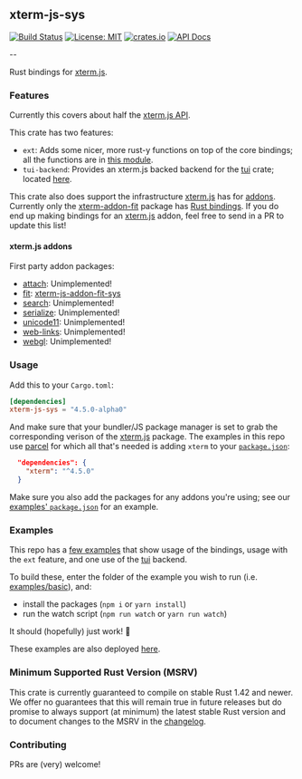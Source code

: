 ## xterm-js-sys

[![Build Status][ci]][actions] [![License: MIT][license-badge]][license] [![crates.io][crates-badge]][crates] [![API Docs][docs-badge]][docs]

--

Rust bindings for [xterm.js][xterm].

### Features

Currently this covers about half the [xterm.js API](https://github.com/xtermjs/xterm.js/blob/master/typings/xterm.d.ts).

This crate has two features:
   - `ext`: Adds some nicer, more rust-y functions on top of the core bindings; all the functions are in [this module](src/ext).
   - `tui-backend`: Provides an xterm.js backed backend for the [tui][tui] crate; located [here](src/tui).

This crate also does support the infrastructure [xterm.js][xterm] has for [addons](https://github.com/xtermjs/xterm.js#addons). Currently only the [xterm-addon-fit](https://github.com/xtermjs/xterm.js/tree/master/addons/xterm-addon-fit) package has [Rust bindings][fit-addon]. If you do end up making bindings for an [xterm.js][xterm] addon, feel free to send in a PR to update this list!

#### xterm.js addons

First party addon packages:
  - [attach][attach]: Unimplemented!
  - [fit][fit]: [xterm-js-addon-fit-sys][fit-addon]
  - [search][search]: Unimplemented!
  - [serialize][serialize]: Unimplemented!
  - [unicode11][unicode11]: Unimplemented!
  - [web-links][web-links]: Unimplemented!
  - [webgl][webgl]: Unimplemented!

[attach]: https://www.npmjs.com/package/xterm-addon-attach
[fit]: https://www.npmjs.com/package/xterm-addon-fit
[search]: https://www.npmjs.com/package/xterm-addon-search
[serialize]: https://www.npmjs.com/package/xterm-addon-serialize
[unicode11]: https://www.npmjs.com/package/xterm-addon-unicode11
[web-links]: https://www.npmjs.com/package/xterm-addon-web-links
[webgl]: https://www.npmjs.com/package/xterm-addon-webgl

### Usage

Add this to your `Cargo.toml`:
```TOML
[dependencies]
xterm-js-sys = "4.5.0-alpha0"
```

And make sure that your bundler/JS package manager is set to grab the corresponding verison of the [xterm.js][xterm] package. The examples in this repo use [parcel][parcel] for which all that's needed is adding `xterm` to your [`package.json`](examples/package.json):
```JSON
  "dependencies": {
    "xterm": "^4.5.0"
  }
```

Make sure you also add the packages for any addons you're using; see our [examples' `package.json`](examples/package.json) for an example.

### Examples

This repo has a [few examples](examples) that show usage of the bindings, usage with the `ext` feature, and one use of the [tui][tui] backend.

To build these, enter the folder of the example you wish to run (i.e. [examples/basic](examples/basic)), and:
  - install the packages (`npm i` or `yarn install`)
  - run the watch script (`npm run watch` or `yarn run watch`)

It should (hopefully) just work! 🤞

These examples are also deployed [here][examples].

### Minimum Supported Rust Version (MSRV)

This crate is currently guaranteed to compile on stable Rust 1.42 and newer. We offer no guarantees that this will remain true in future releases but do promise to always support (at minimum) the latest stable Rust version and to document changes to the MSRV in the [changelog](CHANGELOG.md).

### Contributing

PRs are (very) welcome!

[ci]: https://img.shields.io/endpoint.svg?url=https%3A%2F%2Factions-badge.atrox.dev%2Frrbutani%2Fxterm-js-sys%2Fbadge&style=for-the-badge
[license-badge]: https://img.shields.io/github/license/rrbutani/xterm-js-sys?color=orange&style=for-the-badge
[crates-badge]: https://img.shields.io/crates/v/xterm-js-sys?style=for-the-badge
[docs-badge]: https://img.shields.io/badge/docs-latest-blue.svg?style=for-the-badge

[actions]: https://github.com/rrbutani/xterm-js-sys/actions
[license]: https://opensource.org/licenses/MIT
[crates]: https://crates.io/crates/xterm-js-sys
[docs]: https://rrbutani.github.io/xterm-js-sys/docs

[examples]: https://rrbutani.github.io/xterm-js-sys/examples

[xterm]: https://github.com/xtermjs/xterm.js/
[tui]: https://github.com/fdehau/tui-rs
[parcel]: https://parceljs.org/

[fit-addon]: https://github.com/rrbutani/xterm-js-addon-fit-sys
